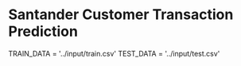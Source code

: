 # Santander Customer Transaction Prediction

TRAIN_DATA = '../input/train.csv'
TEST_DATA = '../input/test.csv'
